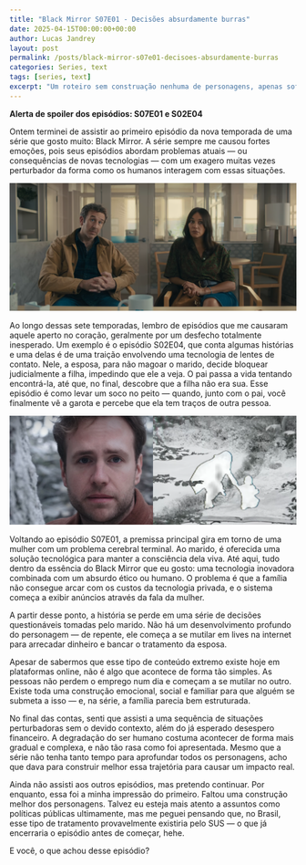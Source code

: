 ```yaml
---
title: "Black Mirror S07E01 - Decisões absurdamente burras"
date: 2025-04-15T00:00:00+00:00
author: Lucas Jandrey
layout: post
permalink: /posts/black-mirror-s07e01-decisoes-absurdamente-burras
categories: Series, text
tags: [series, text]
excerpt: "Um roteiro sem construação nenhuma de personagens, apenas sofrimento decorrente do capitalismo e decisões burras."
---
```

**Alerta de spoiler dos episódios: S07E01 e S02E04**

Ontem terminei de assistir ao primeiro episódio da nova temporada de uma série que gosto muito: Black Mirror. A série sempre me causou fortes emoções, pois seus episódios abordam problemas atuais — ou consequências de novas tecnologias — com um exagero muitas vezes perturbador da forma como os humanos interagem com essas situações.

![Casal principal sentado no escritório para ver sobre a tecnologia de manter a mulher viva](/assets/images/posts/black-mirror-s07e01-2.png)

Ao longo dessas sete temporadas, lembro de episódios que me causaram aquele aperto no coração, geralmente por um desfecho totalmente inesperado. Um exemplo é o episódio S02E04, que conta algumas histórias e uma delas é de uma traição envolvendo uma tecnologia de lentes de contato. Nele, a esposa, para não magoar o marido, decide bloquear judicialmente a filha, impedindo que ele a veja. O pai passa a vida tentando encontrá-la, até que, no final, descobre que a filha não era sua. Esse episódio é como levar um soco no peito — quando, junto com o pai, você finalmente vê a garota e percebe que ela tem traços de outra pessoa.

![Homem olhando para a ex-esposa e a possível filha bloqueada pela tecnologia da lente](/assets/images/posts/black-mirror-s07e01-1.png)

Voltando ao episódio S07E01, a premissa principal gira em torno de uma mulher com um problema cerebral terminal. Ao marido, é oferecida uma solução tecnológica para manter a consciência dela viva. Até aqui, tudo dentro da essência do Black Mirror que eu gosto: uma tecnologia inovadora combinada com um absurdo ético ou humano. O problema é que a família não consegue arcar com os custos da tecnologia privada, e o sistema começa a exibir anúncios através da fala da mulher.

A partir desse ponto, a história se perde em uma série de decisões questionáveis tomadas pelo marido. Não há um desenvolvimento profundo do personagem — de repente, ele começa a se mutilar em lives na internet para arrecadar dinheiro e bancar o tratamento da esposa.

Apesar de sabermos que esse tipo de conteúdo extremo existe hoje em plataformas online, não é algo que acontece de forma tão simples. As pessoas não perdem o emprego num dia e começam a se mutilar no outro. Existe toda uma construção emocional, social e familiar para que alguém se submeta a isso — e, na série, a família parecia bem estruturada.

No final das contas, senti que assisti a uma sequência de situações perturbadoras sem o devido contexto, além do já esperado desespero financeiro. A degradação do ser humano costuma acontecer de forma mais gradual e complexa, e não tão rasa como foi apresentada. Mesmo que a série não tenha tanto tempo para aprofundar todos os personagens, acho que dava para construir melhor essa trajetória para causar um impacto real.

Ainda não assisti aos outros episódios, mas pretendo continuar. Por enquanto, essa foi a minha impressão do primeiro. Faltou uma construção melhor dos personagens. Talvez eu esteja mais atento a assuntos como políticas públicas ultimamente, mas me peguei pensando que, no Brasil, esse tipo de tratamento provavelmente existiria pelo SUS — o que já encerraria o episódio antes de começar, hehe.

E você, o que achou desse episódio?